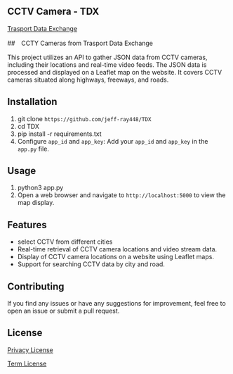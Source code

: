 ## CCTV Camera - TDX 

[Trasport Data Exchange](https://tdx.transportdata.tw/)

##　CCTY Cameras from Trasport Data Exchange

This project utilizes an API to gather JSON data from CCTV cameras, including their locations and real-time video feeds. The JSON data is processed and displayed on a Leaflet map on the website. It covers CCTV cameras situated along highways, freeways, and roads.

## Installation

1. git clone `https://github.com/jeff-ray448/TDX`
2. cd  TDX
3. pip install -r requirements.txt
4. Configure `app_id` and `app_key`:
    Add your `app_id` and `app_key` in the `app.py` file.

## Usage

1. python3 app.py
2. Open a web browser and navigate to `http://localhost:5000` to view the map display.


## Features

- select CCTV from different cities
- Real-time retrieval of CCTV camera locations and video stream data.
- Display of CCTV camera locations on a website using Leaflet maps.
- Support for searching CCTV data by city and road.

## Contributing

If you find any issues or have any suggestions for improvement, feel free to open an issue or submit a pull request.

## License

[Privacy License](https://tdx.transportdata.tw/privacy)

[Term License](https://tdx.transportdata.tw/term)
